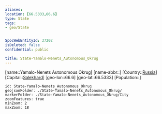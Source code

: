 ```yaml
---
aliases: 
location: [66.5333,66.6]
type: State
tags:
- geo/State


SpocWebEntityId: 37202
isDeleted: false
confidential: public

title: State-Yamalo-Nenets_Autonomous_Okrug
---
```

[name::Yamalo-Nenets Autonomous Okrug]
[name-abbr::]
[Country::[Russia](geo/Continent/Europe/Russia.md)]
[Capital::[Salekhard](geo/Continent/Europe/Russia/City/Salekhard.md)]
[geo-lon::66.6]
[geo-lat::66.5333]
[Population::]



```leaflet
id: State-Yamalo-Nenets_Autonomous_Okrug
geojsonFolder: ./State-Yamalo-Nenets_Autonomous_Okrug/
markerFolder: ./State-Yamalo-Nenets_Autonomous_Okrug/City
zoomFeatures: true 
minZoom: 2 
maxZoom: 18
```


